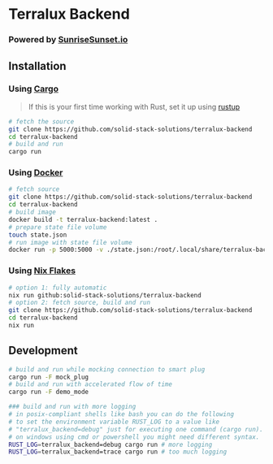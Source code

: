 # Terralux Backend
### Powered by [SunriseSunset.io](https://sunrisesunset.io)

## Installation

### Using [Cargo](https://doc.rust-lang.org/cargo/getting-started/installation.html)
> If this is your first time working with Rust, set it up using [rustup](https://rustup.rs)
```sh
# fetch the source
git clone https://github.com/solid-stack-solutions/terralux-backend
cd terralux-backend
# build and run
cargo run
```

### Using [Docker](https://www.docker.com/)
```sh
# fetch source
git clone https://github.com/solid-stack-solutions/terralux-backend
cd terralux-backend
# build image
docker build -t terralux-backend:latest .
# prepare state file volume
touch state.json
# run image with state file volume
docker run -p 5000:5000 -v ./state.json:/root/.local/share/terralux-backend-state.json terralux-backend:latest
```

### Using [Nix Flakes](https://wiki.nixos.org/wiki/Flakes)
```sh
# option 1: fully automatic
nix run github:solid-stack-solutions/terralux-backend
# option 2: fetch source, build and run
git clone https://github.com/solid-stack-solutions/terralux-backend
cd terralux-backend
nix run
```

## Development

```sh
# build and run while mocking connection to smart plug
cargo run -F mock_plug
# build and run with accelerated flow of time
cargo run -F demo_mode

### build and run with more logging
# in posix-compliant shells like bash you can do the following
# to set the environment variable RUST_LOG to a value like
# "terralux_backend=debug" just for executing one command (cargo run).
# on windows using cmd or powershell you might need different syntax.
RUST_LOG=terralux_backend=debug cargo run # more logging
RUST_LOG=terralux_backend=trace cargo run # too much logging
```
